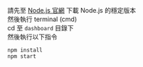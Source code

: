 請先至 [Node.js 官網](https://nodejs.org/en) 下載 Node.js 的穩定版本  
然後執行 terminal (cmd)  
cd 至 `dashboard` 目錄下  
然後執行以下指令
```
npm install
npm start
```

